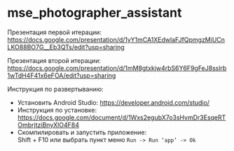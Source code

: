 # mse_photographer_assistant

Презентация первой итерации:  
https://docs.google.com/presentation/d/1yY1mCA1XEdwlaFJfQpmgzMiUCnLKO88BO7G__Eb3QTs/edit?usp=sharing

Презентация второй итерации:
https://docs.google.com/presentation/d/1mM8gtxkjw4rbS6Y6F9gFeJ8sslrb1wTdH4F41x6eFOA/edit?usp=sharing


Инструкция по развертыванию:
* Установить Android Studio: https://developer.android.com/studio/  
* Инструкция по установке: https://docs.google.com/document/d/1Wxs2egubX7o3sHvmDr3EsqeRTOmbrjtziBnyXlO4F84  
* Скомпилировать и запустить приложение:  
  Shift + F10 или выбрать пункт меню `Run -> Run ‘app’ -> Ok`

